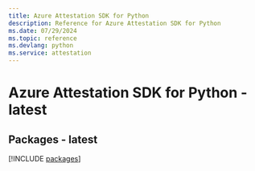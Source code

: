 ```yaml
---
title: Azure Attestation SDK for Python
description: Reference for Azure Attestation SDK for Python
ms.date: 07/29/2024
ms.topic: reference
ms.devlang: python
ms.service: attestation
---
```

# Azure Attestation SDK for Python - latest
## Packages - latest
[!INCLUDE [packages](attestation-index.md)]